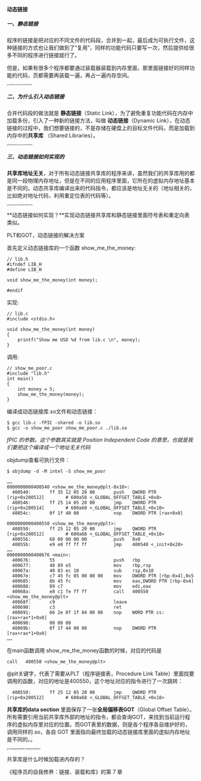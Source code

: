 #### 动态链接

##### 一、静态链接

程序的链接是把对应的不同文件的代码段，合并到一起，最后成为可执行文件，这种链接的方式也让我们做到了“复用”，同样的功能代码只要写一次，然后提供给很多不同的程序进行链接就行了。

但是，如果有很多个程序都要通过装载器装载到内存里面，那里面链接好的同样功能的代码，页都需要再装载一遍，再占一遍内存空间。

<img src="https://liuyang-picbed.oss-cn-shanghai.aliyuncs.com/img/092dfd81e3cc45ea237bb85557bbfa51.jpg" alt="092dfd81e3cc45ea237bb85557bbfa51" style="zoom: 25%;" />

##### 二、为什么引入动态链接

合并代码段的做法就是 **静态链接**（Static Link），为了避免重复功能代码在内存中加载多份，引入了一种新的链接方法，叫做 **动态链接**（Dynamic Link），在动态链接的过程中，我们想要链接的，不是存储在硬盘上的目标文件代码，而是加载到内存中的**共享库** （Shared Libraries）。

<img src="https://liuyang-picbed.oss-cn-shanghai.aliyuncs.com/img/2980d241d3c7cbfa3724cb79b801d160.jpg" alt="2980d241d3c7cbfa3724cb79b801d160" style="zoom:25%;" />

##### 三、动态链接如何实现的

**共享库地址无关**，对于所有动态链接共享库的程序来讲，虽然我们的共享库用的都是同一段物理内存地址，但是在不同的应用程序里面，它所在的虚拟内存地址基本是不同的。动态共享库编译出来的代码指令，都应该是地址无关的（地址相关的，比如绝对地址代码，利用重定位表的代码等）。

<img src="https://liuyang-picbed.oss-cn-shanghai.aliyuncs.com/img/8cab516a92fd3d7e951887808597094a.jpg" alt="8cab516a92fd3d7e951887808597094a" style="zoom:25%;" />

**动态链接如何实现？**实现动态链接共享库和静态链接里面符号表和重定向表类似。

PLT和GOT，动态链接的解决方案

首先定义动态链接库的一个函数 show_me_the_money:

```
// lib.h
#ifndef LIB_H
#define LIB_H

void show_me_the_money(int money);

#endif
```

实现:

```
// lib.c
#include <stdio.h>

void show_me_the_money(int money)
{
    printf("Show me USD %d from lib.c \n", money);
}
```

调用:

```
// show_me_poor.c
#include "lib.h"
int main()
{
    int money = 5;
    show_me_the_money(money);
}
```

编译成动态链接库.so文件和动态链接：

```
$ gcc lib.c -fPIC -shared -o lib.so
$ gcc -o show_me_poor show_me_poor.c ./lib.so
```

*fPIC 的参数。这个参数其实就是 Position Independent Code 的意思，也就是我们要把这个编译成一个地址无关代码*

objdump查看可执行文件：

```
$ objdump -d -M intel -S show_me_poor

……
0000000000400540 <show_me_the_money@plt-0x10>:
  400540:       ff 35 12 05 20 00       push   QWORD PTR [rip+0x200512]        # 600a58 <_GLOBAL_OFFSET_TABLE_+0x8>
  400546:       ff 25 14 05 20 00       jmp    QWORD PTR [rip+0x200514]        # 600a60 <_GLOBAL_OFFSET_TABLE_+0x10>
  40054c:       0f 1f 40 00             nop    DWORD PTR [rax+0x0]

0000000000400550 <show_me_the_money@plt>:
  400550:       ff 25 12 05 20 00       jmp    QWORD PTR [rip+0x200512]        # 600a68 <_GLOBAL_OFFSET_TABLE_+0x18>
  400556:       68 00 00 00 00          push   0x0
  40055b:       e9 e0 ff ff ff          jmp    400540 <_init+0x28>
……
0000000000400676 <main>:
  400676:       55                      push   rbp
  400677:       48 89 e5                mov    rbp,rsp
  40067a:       48 83 ec 10             sub    rsp,0x10
  40067e:       c7 45 fc 05 00 00 00    mov    DWORD PTR [rbp-0x4],0x5
  400685:       8b 45 fc                mov    eax,DWORD PTR [rbp-0x4]
  400688:       89 c7                   mov    edi,eax
  40068a:       e8 c1 fe ff ff          call   400550 <show_me_the_money@plt>
  40068f:       c9                      leave  
  400690:       c3                      ret    
  400691:       66 2e 0f 1f 84 00 00    nop    WORD PTR cs:[rax+rax*1+0x0]
  400698:       00 00 00 
  40069b:       0f 1f 44 00 00          nop    DWORD PTR [rax+rax*1+0x0]
……
```

在main函数调用 show_me_the_money函数的时候，对应的代码是

```
call   400550 <show_me_the_money@plt>
```

@plt关键字，代表了需要从PLT（程序链接表，Procedure Link Table）里面找要调用的函数，对应的地址是400550，这个地址对应的指令进行了一次跳转：

```
  400550:       ff 25 12 05 20 00       jmp    QWORD PTR [rip+0x200512]        # 600a68 <_GLOBAL_OFFSET_TABLE_+0x18>
```

**共享库的data section** 里面保存了一张**全局偏移表GOT**（Global Offset Table）。所有需要引用当前共享库外部的地址的指令，都会查询GOT，来找到当前运行程序的虚拟内存里对应的位置。而GOT表里的数据，则是各个程序各自维护好的，调用同样的.so，各自 GOT 里面指向最终加载的动态链接库里面的虚拟内存地址是不同的。。

<img src="https://liuyang-picbed.oss-cn-shanghai.aliyuncs.com/img/1144d3a2d4f3f4f87c349a93429805c8.jpg" alt="1144d3a2d4f3f4f87c349a93429805c8" style="zoom:33%;" />

共享库是什么时候加载进内存的？

《程序员的自我修养：链接、装载和库》的第 7 章